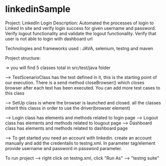 # linkedinSample

Project: LinkedIn Login
Description: Automated the processes of login to Linked In site and verify login success for given username and password. Verify logout functionality and validate the logout functionality. Verify that user is not able to login with dashboard url

Technologies and frameworks used : JAVA, selenium, testng and maven

Project structure:

-> you will find 5 classes total in src/test/java folder

--> TestScenarioClass has the test defined in it, this is the starting point of our execution. There is a send method closeBrowser() which closes browser after each test has been executed. You can add more test cases to this class

--> SetUp class is where the browser is launched and closed. all the classes inherit this classs in order to use the driver(browser element)

--> Login class has elements and methods related to login page
--> Logout class has elements and methods related to lougout page
--> Dashboard class has elements and methods related to dashboard page

--> To get started you need an account with linkedin. create an account manually and add the credentails to testng.xml. In parameter tag/element provide username and password in password parameter.


To run project 
--> right click on testng.xml, click "Run As" --> "testng suite"


